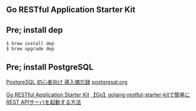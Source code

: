 ## Go RESTful Application Starter Kit

## Pre; install dep

```
$ brew install dep
$ brew upgrade dep
```

[](https://github.com/golang/dep)

## Pre; install PostgreSQL

[PostgreSQL 初心者向け 導入備忘録](https://qiita.com/okoppe8/items/12c11e0be7d87e15398e)
[postgresql.org](https://www.postgresql.org/download/)


[Go RESTful Application Starter Kit](https://github.com/qiangxue/golang-restful-starter-kit)
[【Go】golang-restful-starter-kitで簡単にREST APIサーバを起動する方法](http://blog.tyama.jp/entry/2018/02/12/152141)
